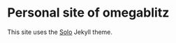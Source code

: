 # Personal site of omegablitz
This site uses the [Solo](http://chibicode.github.io/solo) Jekyll theme.
